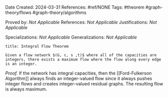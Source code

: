 Date Created: 2024-03-31
References: #ref/NONE
Tags: #theorem #graph-theory/flows #graph-theory/algorithms 

Proved by: <i>Not Applicable</i>
References: <i>Not Applicable</i>
Justifications: <i>Not Applicable</i>

Specializations: <i>Not Applicable</i>
Generalizations: <i>Not Applicable</i>

```ad-theorem
title: Integral Flow Theorem

Given a flow network $(G, c, s ,t)$ where all of the capacities are integers, there exists a maximum flow where the flow along every edge is an integer.

```

<i>Proof.</i> If the network has integral capacities, then the [[Ford-Fulkerson Algorithm]] always finds an integer-valued flow since it always pushes integer flows and creates integer-valued residual graphs. The resulting flow is always maximum.